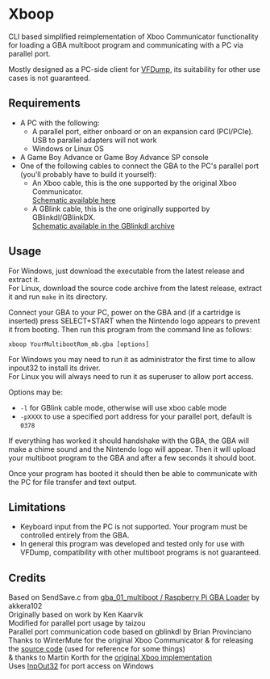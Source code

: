 Xboop
=====

CLI based simplified reimplementation of Xboo Communicator functionality for loading a GBA multiboot program and 
communicating with a PC via parallel port.

Mostly designed as a PC-side client for [VFDump](https://github.com/tzlion/vfdump), its suitability for other use cases
is not guaranteed.

Requirements
------------

* A PC with the following:
  * A parallel port, either onboard or on an expansion card (PCI/PCIe). USB to parallel adapters will not work
  * Windows or Linux OS
* A Game Boy Advance or Game Boy Advance SP console
* One of the following cables to connect the GBA to the PC's parallel port (you'll probably have to build it yourself):
  * An Xboo cable, this is the one supported by the original Xboo Communicator.  
    [Schematic available here](https://github.com/devkitPro/xcomms/blob/main/docs/xboo_schematic.png)
  * A GBlink cable, this is the one originally supported by GBlinkdl/GBlinkDX.  
    [Schematic available in the GBlinkdl archive](http://web.archive.org/web/20070203014624/http://www.bripro.com/low/hardware/gblinkdl/files/gblinkdl.zip)

Usage
-----

For Windows, just download the executable from the latest release and extract it.  
For Linux, download the source code archive from the latest release, extract it and run `make` in its directory.

Connect your GBA to your PC, power on the GBA and (if a cartridge is inserted) press SELECT+START when the Nintendo logo
appears to prevent it from booting. Then run this program from the command line as follows:
```
xboop YourMultibootRom_mb.gba [options]
```

For Windows you may need to run it as administrator the first time to allow inpout32 to install its driver.  
For Linux you will always need to run it as superuser to allow port access. 

Options may be:
* `-l` for GBlink cable mode, otherwise will use xboo cable mode
* `-pXXXX` to use a specified port address for your parallel port, default is `0378`

If everything has worked it should handshake with the GBA, the GBA will make a chime sound and the Nintendo logo will
appear. Then it will upload your multiboot program to the GBA and after a few seconds it should boot.

Once your program has booted it should then be able to communicate with the PC for file transfer and text output.

Limitations
-----------

* Keyboard input from the PC is not supported. Your program must be controlled entirely from the GBA.
* In general this program was developed and tested only for use with VFDump, compatibility with other multiboot programs
  is not guaranteed.

Credits
-------

Based on SendSave.c from [gba_01_multiboot / Raspberry Pi GBA Loader](https://github.com/akkera102/gba_01_multiboot) by akkera102  
Originally based on work by Ken Kaarvik  
Modified for parallel port usage by taizou  
Parallel port communication code based on gblinkdl by Brian Provinciano  
Thanks to WinterMute for the original Xboo Communicator & for releasing the [source code](https://github.com/devkitPro/xcomms)
(used for reference for some things)  
& thanks to Martin Korth for the [original Xboo implementation](https://problemkaputt.de/gba-xboo.htm)  
Uses [InpOut32](https://www.highrez.co.uk/Downloads/InpOut32/) for port access on Windows